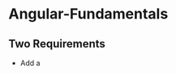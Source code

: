 # Angular-Fundamentals

## Two Requirements
- Add a <script> tag pointing to angular.js
- Add an ng-app attribute in your HTML
- ng-app is an angular directive
- The ng is short for Angular

## Controller Basics
- Controller directive in HTML (ng-controller)
- Controller will be a function that Angular invokes
- Controller takes a $scope parameter
- attach model to $scope
